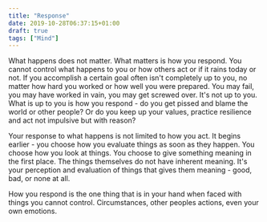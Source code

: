 ```yaml
---
title: "Response"
date: 2019-10-28T06:37:15+01:00
draft: true
tags: ["Mind"] 
---
```


What happens does not matter. What matters is how you respond. You cannot control what happens to you or how others act or if it rains today or not. If you accomplish a certain goal often isn't completely up to you, no matter how hard you worked or how well you were prepared. You may fail, you may have worked in vain, you may get screwed over. It's not up to you. What is up to you is how you respond - do you get pissed and blame the world or other people? Or do you keep up your values, practice resilience and act not impulsive but with reason?

Your response to what happens is not limited to how you act. It begins earlier - you choose how you evaluate things as soon as they happen. You choose how you look at things. You choose to give something meaning in the first place. The things themselves do not have inherent meaning. It's your perception and evaluation of things that gives them meaning - good, bad, or none at all.

How you respond is the one thing that is in your hand when faced with things you cannot control. Circumstances, other peoples actions, even your own emotions.
